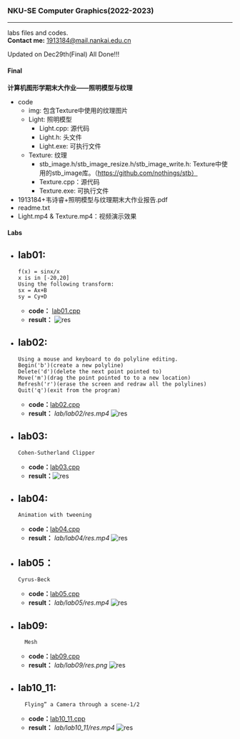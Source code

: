 ### NKU-SE Computer Graphics(2022-2023)
--- 
labs files and codes.<br>
**Contact me:** 1913184@mail.nankai.edu.cn

Updated on Dec29th(Final)
All Done!!!
#### Final
**计算机图形学期末大作业——照明模型与纹理**
- code
    - img: 包含Texture中使用的纹理图片
    - Light: 照明模型
        - Light.cpp: 源代码
        - Light.h: 头文件
        - Light.exe: 可执行文件
    - Texture: 纹理
        - stb_image.h/stb_image_resize.h/stb_image_write.h: Texture中使用的stb_image库。（https://github.com/nothings/stb）
        - Texture.cpp：源代码
        - Texture.exe: 可执行文件
- 1913184+韦诗睿+照明模型与纹理期末大作业报告.pdf
- readme.txt
- Light.mp4 & Texture.mp4：视频演示效果


#### Labs
- lab01:
  - 
    ```
    f(x) = sinx/x
    x is in [-20,20]
    Using the following transform:
    sx = Ax+B
    sy = Cy+D
    ```
  - **code：** [lab01.cpp](lab/lab01/lab01.cpp)
  - **result：** ![res](lab/lab01/res.png)
- lab02:
  - 
    ```
    Using a mouse and keyboard to do polyline editing.
    Begin('b')(create a new polyline)
    Delete('d')(delete the next point pointed to)
    Move('m')(drag the point pointed to to a new location)
    Refresh('r')(erase the screen and redraw all the polylines)
    Quit('q')(exit from the program)
    ```
    - **code：**[lab02.cpp](lab/lab02/lab02.cpp)
    - **result：** *lab/lab02/res.mp4*  ![res](lab/lab02/res.png)
- lab03:
    - 
    ```
    Cohen-Sutherland Clipper
    ```
    - **code：**[lab03.cpp](lab/lab03/lab03.cpp)
    - **result：**![res](lab/lab03/res.png)
- lab04:
  - 
    ```
    Animation with tweening
    ```
  - **code：**[lab04.cpp](lab/lab04/lab04.cpp)
  - **result：** *lab/lab04/res.mp4*   ![res](lab/lab04/res.png) 
- lab05：
  - 
    ```
    Cyrus-Beck
    ```
  - **code：**[lab05.cpp](lab/lab05/lab05.cpp)
  - **result：** *lab/lab05/res.mp4*  ![res](lab/lab05/res.png)
- lab09:
  - 
  ```
    Mesh
  ```
  - **code：**[lab09.cpp](lab/lab09/lab09.cpp)
  - **result：** *lab/lab09/res.png* ![res](lab/lab09/res.png)
- lab10_11:
  -  
  ```
    Flying” a Camera through a scene-1/2
  ```
  - **code：**[lab10_11.cpp](lab/lab10_11/lab10_11.cpp)
  - **result：** *lab/lab10_11/res.mp4* ![res](lab/lab10_11/res.png)
  